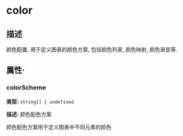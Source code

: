 # color
## 描述
颜色配置, 用于定义图表的颜色方案, 包括颜色列表, 颜色映射, 颜色渐变等.


## 属性·

### colorScheme

**类型:** `string[] | undefined`

**描述:**
颜色配色方案

颜色配色方案用于定义图表中不同元素的颜色
